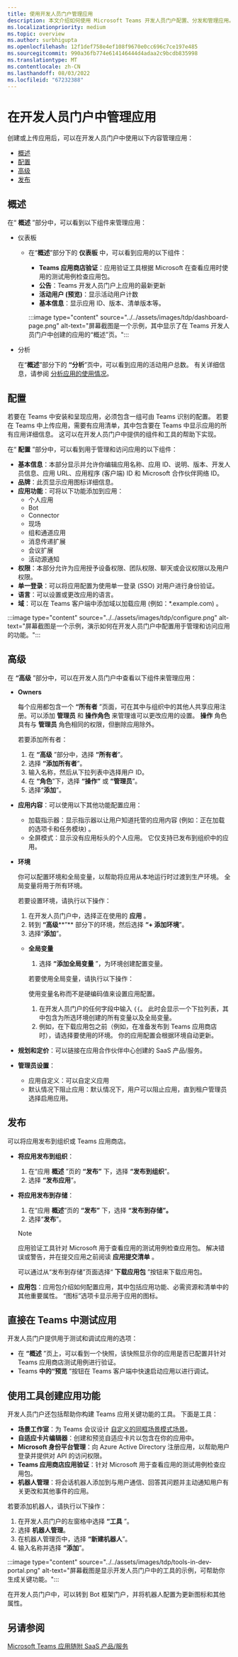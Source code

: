 ```yaml
---
title: 使用开发人员门户管理应用
description: 本文介绍如何使用 Microsoft Teams 开发人员门户配置、分发和管理应用。
ms.localizationpriority: medium
ms.topic: overview
ms.author: surbhigupta
ms.openlocfilehash: 12f1def758e4ef108f9670e0cc696c7ce197e485
ms.sourcegitcommit: 990a36fb774e614146444d4adaa2c9bcdb835998
ms.translationtype: MT
ms.contentlocale: zh-CN
ms.lasthandoff: 08/03/2022
ms.locfileid: "67232388"
---
```

# <a name="manage-your-apps-in-developer-portal"></a>在开发人员门户中管理应用

创建或上传应用后，可以在开发人员门户中使用以下内容管理应用：

* [概述](#overview)
* [配置](#configure)
* [高级](#advanced)
* [发布](#publish)

## <a name="overview"></a>概述

在“ **概述** ”部分中，可以看到以下组件来管理应用：

* 仪表板

  * 在“**概述**”部分下的 **仪表板** 中，可以看到应用的以下组件：
    * **Teams 应用商店验证**：应用验证工具根据 Microsoft 在查看应用时使用的测试用例检查应用包。
    * **公告**：Teams 开发人员门户上应用的最新更新
    * **活动用户 (预览)**：显示活动用户计数
    * **基本信息**：显示应用 ID、版本、清单版本等。

    :::image type="content" source="../../assets/images/tdp/dashboard-page.png" alt-text="屏幕截图是一个示例，其中显示了在 Teams 开发人员门户中创建的应用的“概述”页。":::

* 分析

    在“**概述**”部分下的 **“分析**”页中，可以看到应用的活动用户总数。 有关详细信息，请参阅 [分析应用的使用情况](analyze-your-apps-usage-in-developer-portal.md)。

## <a name="configure"></a>配置

若要在 Teams 中安装和呈现应用，必须包含一组可由 Teams 识别的配置。 若要在 Teams 中上传应用，需要有应用清单，其中包含要在 Teams 中显示应用的所有应用详细信息。 这可以在开发人员门户中提供的组件和工具的帮助下实现。

在“ **配置** ”部分中，可以看到用于管理和访问应用的以下组件：

* **基本信息**：本部分显示并允许你编辑应用名称、应用 ID、说明、版本、开发人员信息、应用 URL、应用程序 (客户端) ID 和 Microsoft 合作伙伴网络 ID。
* **品牌**：此页显示应用图标详细信息。
* **应用功能**：可将以下功能添加到应用：
  * 个人应用
  * Bot
  * Connector
  * 现场
  * 组和通道应用
  * 消息传递扩展
  * 会议扩展
  * 活动源通知
* **权限**：本部分允许为应用授予设备权限、团队权限、聊天或会议权限以及用户权限。
* **单一登录**：可以将应用配置为使用单一登录 (SSO) 对用户进行身份验证。
* **语言**：可以设置或更改应用的语言。
* **域**：可以在 Teams 客户端中添加域以加载应用 (例如：*.example.com) 。

:::image type="content" source="../../assets/images/tdp/configure.png" alt-text="屏幕截图是一个示例，演示如何在开发人员门户中配置用于管理和访问应用的功能。":::

## <a name="advanced"></a>高级

在 **“高级** ”部分中，可以在开发人员门户中查看以下组件来管理应用：

* **Owners**

    每个应用都包含一个 **“所有者** ”页面，可在其中与组织中的其他人共享应用注册。可以添加 **管理员** 和 **操作角色** 来管理谁可以更改应用的设置。 **操作** 角色具有与 **管理员** 角色相同的权限，但删除应用除外。

    若要添加所有者：

    1. 在 **“高级** ”部分中，选择 **“所有者**”。
    1. 选择 **“添加所有者**”。
    1. 输入名称，然后从下拉列表中选择用户 ID。
    1. 在 **“角色**”下，选择 **“操作”** 或 **“管理员**”。
    1. 选择“**添加**”。

* **应用内容**：可以使用以下其他功能配置应用：
  
  * 加载指示器：显示指示器以让用户知道托管的应用内容 (例如：正在加载的选项卡和任务模块) 。
  * 全屏模式：显示没有应用标头的个人应用。 它仅支持已发布到组织中的应用。

* **环境**

    你可以配置环境和全局变量，以帮助将应用从本地运行时过渡到生产环境。 全局变量将用于所有环境。

    若要设置环境，请执行以下操作：

    1. 在开发人员门户中，选择正在使用的 **应用** 。
    1. 转到 **“高级****”** 部分下的环境，然后选择 **“+ 添加环境**”。
    1. 选择“**添加**”。

  * **全局变量**

      1. 选择 **“添加全局变量** ”，为环境创建配置变量。

      若要使用全局变量，请执行以下操作：

      使用变量名称而不是硬编码值来设置应用配置。

      1. 在开发人员门户的任何字段中输入 `{{`。 此时会显示一个下拉列表，其中包含为所选环境创建的所有变量以及全局变量。  
      1. 例如，在下载应用包之前（例如，在准备发布到 Teams 应用商店时），请选择要使用的环境。 你的应用配置会根据环境自动更新。

* **规划和定价**：可以链接在应用合作伙伴中心创建的 SaaS 产品/服务。
* **管理员设置**：
  * 应用自定义：可以自定义应用
  * 默认情况下阻止应用：默认情况下，用户可以阻止应用，直到租户管理员选择启用应用。

## <a name="publish"></a>发布

可以将应用发布到组织或 Teams 应用商店。

* **将应用发布到组织**：

   1. 在“应用 **概述** ”页的 **“发布”** 下，选择 **“发布到组织**”。
   1. 选择 **“发布应用**”。

* **将应用发布到存储**：

   1. 在“应用 **概述**”页的 **“发布”** 下，选择 **“发布到存储”。**
   1. 选择“**发布**”。

   > [!NOTE]
   > 应用验证工具针对 Microsoft 用于查看应用的测试用例检查应用包。 解决错误或警告，并在提交应用之前阅读 **应用提交清单** 。

   可以通过从“发布到存储”页面选择“ **下载应用包** ”按钮来下载应用包。

* **应用包**：应用包介绍如何配置应用，其中包括应用功能、必需资源和清单中的其他重要属性。 “图标”选项卡显示用于应用的图标。

## <a name="test-your-app-directly-in-teams"></a>直接在 Teams 中测试应用

开发人员门户提供用于测试和调试应用的选项：

* 在 **“概述** ”页上，可以看到一个快照，该快照显示你的应用是否已配置并针对 Teams 应用商店测试用例进行验证。
* Teams **中的“预览** ”按钮在 Teams 客户端中快速启动应用以进行调试。

## <a name="use-tools-to-create-app-features"></a>使用工具创建应用功能

开发人员门户还包括帮助你构建 Teams 应用关键功能的工具。 下面是工具：

* **场景工作室**：为 Teams 会议设计 [自定义的同框场景模式场景](~/apps-in-teams-meetings/teams-together-mode.md)。
* **自适应卡片编辑器**：创建和预览自适应卡片以包含在你的应用中。
* **Microsoft 身份平台管理**：向 Azure Active Directory 注册应用，以帮助用户登录并提供对 API 的访问权限。
* **Teams 应用商店应用验证**：针对 Microsoft 用于查看应用的测试用例检查应用包。
* **机器人管理**：将会话机器人添加到与用户通信、回答其问题并主动通知用户有关更改和其他事件的应用。

若要添加机器人，请执行以下操作：

1. 在开发人员门户的左窗格中选择 **“工具** ”。
1. 选择 **机器人管理**。
1. 在机器人管理页中，选择 **“新建机器人**”。
1. 输入名称并选择 **“添加**”。

:::image type="content" source="../../assets/images/tdp/tools-in-dev-portal.png" alt-text="屏幕截图是显示开发人员门户中的工具的示例，可帮助你生成关键功能。":::

在开发人员门户中，可以转到 Bot 框架门户，并将机器人配置为更新图标和其他属性。

## <a name="see-also"></a>另请参阅

[Microsoft Teams 应用随附 SaaS 产品/服务](~/concepts/deploy-and-publish/appsource/prepare/include-saas-offer.md)
